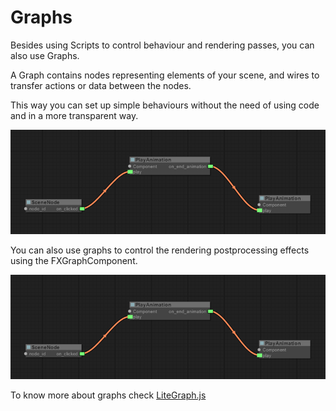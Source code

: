 # Graphs #

Besides using Scripts to control behaviour and rendering passes, you can also use Graphs.

A Graph contains nodes representing elements of your scene, and wires to transfer actions or data between the nodes.

This way you can set up simple behaviours without the need of using code and in a more transparent way.

![Behavoiur FX](guides/imgs/example-behaviour-graph.png "Behaviour Graph")

You can also use graphs to control the rendering postprocessing effects using the FXGraphComponent.

![FX Graph](guides/imgs/example-behaviour-graph.png "FX Graph")

To know more about graphs check [LiteGraph.js](https://github.com/jagenjo/litegraph.js)
